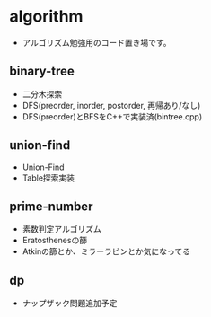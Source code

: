 # algorithm
* アルゴリズム勉強用のコード置き場です。

## binary-tree
* 二分木探索
* DFS(preorder, inorder, postorder, 再帰あり/なし)
* DFS(preorder)とBFSをC++で実装済(bintree.cpp)

## union-find
* Union-Find
* Table探索実装

## prime-number
* 素数判定アルゴリズム
* Eratosthenesの篩
* Atkinの篩とか、ミラーラビンとか気になってる

## dp
* ナップザック問題追加予定